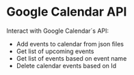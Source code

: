 # Google Calendar API

Interact with Google Calendar´s API:
+ Add events to calendar from json files
+ Get list of upcoming events
+ Get list of events based on event name
+ Delete calendar events based on Id
